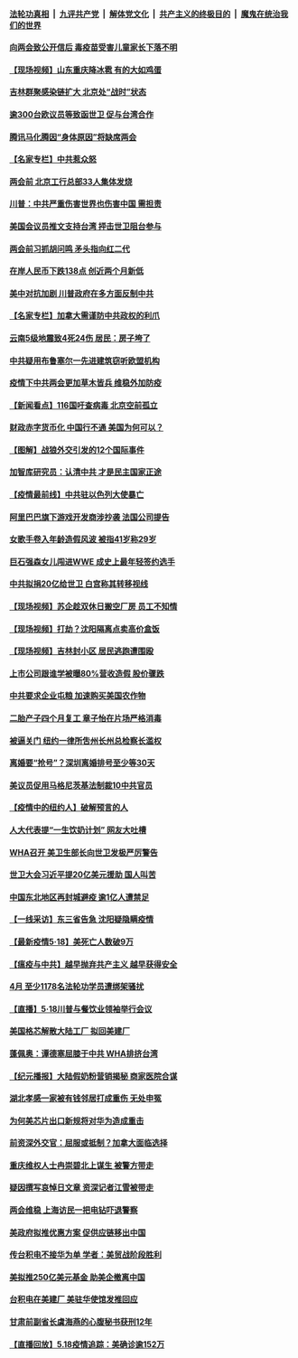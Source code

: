 ####  [法轮功真相](../../../../basic/blob/master/README.md?t=05191702) &nbsp;|&nbsp; [九评共产党](../../../../9ping.md/blob/master/README.md?t=05191702) &nbsp;|&nbsp; [解体党文化](../../../../jtdwh.md/blob/master/README.md?t=05191702)  &nbsp;|&nbsp; [共产主义的终极目的](../../../../gczydzjmd.md/blob/master/README.md?t=05191702) &nbsp;|&nbsp; [魔鬼在统治我们的世界](../../../../mgztzwmdsj.md/blob/master/README.md?t=05191702) 

#### [向两会致公开信后 毒疫苗受害儿童家长下落不明](../pages/nsc413/n12120341.md?t=05191702) 

#### [【现场视频】山东重庆降冰雹 有的大如鸡蛋](../pages/nsc413/n12119964.md?t=05191702) 

#### [吉林群聚感染链扩大 北京处“战时”状态](../pages/nsc413/n12120045.md?t=05191702) 

#### [逾300台欧议员等致函世卫 促与台湾合作](../pages/nsc413/n12119819.md?t=05191702) 

#### [腾讯马化腾因“身体原因”将缺席两会](../pages/nsc413/n12119910.md?t=05191702) 

#### [【名家专栏】中共惹众怒](../pages/nsc413/n12113628.md?t=05191702) 

#### [两会前 北京工行总部33人集体发烧](../pages/nsc413/n12119762.md?t=05191702) 

#### [川普：中共严重伤害世界也伤害中国 需担责](../pages/nsc413/n12119883.md?t=05191702) 

#### [美国会议员推文支持台湾 抨击世卫阻台参与](../pages/nsc413/n12119771.md?t=05191702) 

#### [两会前习抓胡问鸣 矛头指向红二代](../pages/nsc413/n12118640.md?t=05191702) 

#### [在岸人民币下跌138点 创近两个月新低](../pages/nsc413/n12119598.md?t=05191702) 

#### [美中对抗加剧 川普政府在多方面反制中共](../pages/nsc413/n12118815.md?t=05191702) 

#### [【名家专栏】加拿大需谨防中共政权的利爪](../pages/nsc413/n12116342.md?t=05191702) 

#### [云南5级地震致4死24伤 居民：房子垮了](../pages/nsc413/n12119643.md?t=05191702) 

#### [中共疑用布鲁塞尔一先进建筑窃听欧盟机构](../pages/nsc413/n12119534.md?t=05191702) 

#### [疫情下中共两会更加草木皆兵 维稳外加防疫](../pages/nsc413/n12118540.md?t=05191702) 

#### [【新闻看点】116国吁查病毒 北京空前孤立](../pages/nsc413/n12119110.md?t=05191702) 

#### [财政赤字货币化 中国行不通 美国为何可以？](../pages/nsc413/n12119364.md?t=05191702) 

#### [【图解】战狼外交引发的12个国际事件](../pages/nsc413/n12119172.md?t=05191702) 

#### [加智库研究员：认清中共 才是民主国家正途](../pages/nsc413/n12119160.md?t=05191702) 

#### [【疫情最前线】中共驻以色列大使暴亡](../pages/nsc413/n12119089.md?t=05191702) 

#### [阿里巴巴旗下游戏开发商涉抄袭 法国公司提告](../pages/nsc413/n12119378.md?t=05191702) 

#### [女歌手卷入年龄造假风波 被指41岁称29岁](../pages/nsc413/n12119330.md?t=05191702) 

#### [巨石强森女儿闯进WWE 成史上最年轻签约选手](../pages/nsc413/n12119095.md?t=05191702) 

#### [中共拟捐20亿给世卫 白宫称其转移视线](../pages/nsc413/n12119181.md?t=05191702) 

#### [【现场视频】苏企趁双休日搬空厂房 员工不知情](../pages/nsc413/n12119234.md?t=05191702) 

#### [【现场视频】打劫？沈阳隔离点卖高价盒饭](../pages/nsc413/n12119245.md?t=05191702) 

#### [【现场视频】吉林封小区 居民逃跑遭围殴](../pages/nsc413/n12119201.md?t=05191702) 

#### [上市公司跟谁学被曝80%营收造假 股价骤跌](../pages/nsc413/n12119052.md?t=05191702) 

#### [中共要求企业屯粮 加速购买美国农作物](../pages/nsc413/n12119061.md?t=05191702) 

#### [二胎产子四个月复工 章子怡在片场严格消毒](../pages/nsc413/n12118961.md?t=05191702) 

#### [被逼关门 纽约一律所吿州长州总检察长滥权](../pages/nsc413/n12119022.md?t=05191702) 

#### [离婚要“抢号”？深圳离婚排号至少等30天](../pages/nsc413/n12119113.md?t=05191702) 

#### [美议员促用马格尼茨基法制裁10中共官员](../pages/nsc413/n12119139.md?t=05191702) 

#### [【疫情中的纽约人】破解预言的人](../pages/nsc413/n12115416.md?t=05191702) 

#### [人大代表提“一生饮奶计划” 网友大吐槽](../pages/nsc413/n12119071.md?t=05191702) 

#### [WHA召开 美卫生部长向世卫发极严厉警告](../pages/nsc413/n12119066.md?t=05191702) 

#### [世卫大会习近平提20亿美元援助 国人叫苦](../pages/nsc413/n12118997.md?t=05191702) 

#### [中国东北地区再封城避疫 逾1亿人遭禁足](../pages/nsc413/n12118766.md?t=05191702) 

#### [【一线采访】东三省告急 沈阳疑隐瞒疫情](../pages/nsc413/n12116863.md?t=05191702) 

#### [【最新疫情5·18】美死亡人数破9万](../pages/nsc413/n12115367.md?t=05191702) 

#### [【瘟疫与中共】越早抛弃共产主义 越早获得安全](../pages/nsc413/n12116751.md?t=05191702) 

#### [4月 至少1178名法轮功学员遭绑架骚扰](../pages/nsc413/n12118094.md?t=05191702) 

#### [【直播】5·18川普与餐饮业领袖举行会议](../pages/nsc413/n12118683.md?t=05191702) 

#### [美国格芯解散大陆工厂 拟回美建厂](../pages/nsc413/n12118839.md?t=05191702) 

#### [蓬佩奥：谭德塞屈膝于中共 WHA排挤台湾](../pages/nsc413/n12118907.md?t=05191702) 

#### [【纪元播报】大陆假奶粉营销揭秘 商家医院合谋](../pages/nsc413/n12118546.md?t=05191702) 

#### [湖北孝感一家被有钱邻居打成重伤 无处申冤](../pages/nsc413/n12118881.md?t=05191702) 

#### [为何美芯片出口新规将对华为造成重击](../pages/nsc413/n12118862.md?t=05191702) 

#### [前资深外交官：屈服或抵制？加拿大面临选择](../pages/nsc413/n12118624.md?t=05191702) 

#### [重庆维权人士冉崇碧北上谋生 被警方带走](../pages/nsc413/n12118614.md?t=05191702) 

#### [疑因撰写哀悼日文章 资深记者江雪被带走](../pages/nsc413/n12118641.md?t=05191702) 

#### [两会维稳 上海访民一把电钻吓退警察](../pages/nsc413/n12118609.md?t=05191702) 

#### [美政府拟推优惠方案 促供应链移出中国](../pages/nsc413/n12118406.md?t=05191702) 

#### [传台积电不接华为单 学者：美贸战阶段胜利](../pages/nsc413/n12118411.md?t=05191702) 

#### [美拟推250亿美元基金 助美企撤离中国](../pages/nsc413/n12118472.md?t=05191702) 

#### [台积电在美建厂 美驻华使馆发推回应](../pages/nsc413/n12118580.md?t=05191702) 


#### [甘肃前副省长虞海燕的心腹秘书获刑12年](../pages/nsc413/n12118319.md?t=05191702) 

#### [【直播回放】5.18疫情追踪：美确诊逾152万](../pages/nsc413/n12118217.md?t=05191702) 

